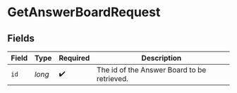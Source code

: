 # GetAnswerBoardRequest


## Fields

| Field                                       | Type                                        | Required                                    | Description                                 |
| ------------------------------------------- | ------------------------------------------- | ------------------------------------------- | ------------------------------------------- |
| `id`                                        | *long*                                      | :heavy_check_mark:                          | The id of the Answer Board to be retrieved. |